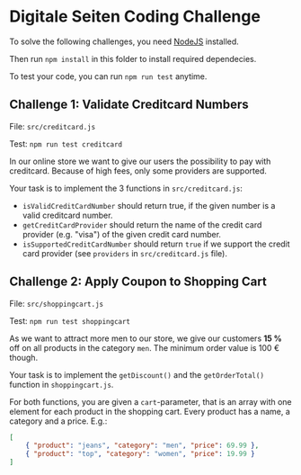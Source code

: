 # Digitale Seiten Coding Challenge

To solve the following challenges, you need [NodeJS](https://nodejs.org/en/) installed.

Then run `npm install` in this folder to install required dependecies.

To test your code, you can run `npm run test` anytime.

## Challenge 1: Validate Creditcard Numbers

File: `src/creditcard.js`

Test: `npm run test creditcard`

In our online store we want to give our users the possibility to pay with creditcard. Because of high fees, only some providers are supported.

Your task is to implement the 3 functions in `src/creditcard.js`:

- `isValidCreditCardNumber` should return true, if the given number is a valid creditcard number. 
- `getCreditCardProvider` should return the name of the credit card provider (e.g. "visa") of the given credit card number.
- `isSupportedCreditCardNumber` should return `true` if we support the credit card provider (see `providers` in `src/creditcard.js` file).

## Challenge 2: Apply Coupon to Shopping Cart

File: `src/shoppingcart.js`

Test: `npm run test shoppingcart`

As we want to attract more men to our store, we give our customers **15 %** off on all products in the category `men`. The minimum order value is 100 € though.

Your task is to implement the `getDiscount()` and the `getOrderTotal()` function in `shoppingcart.js`.

For both functions, you are given a `cart`-parameter, that is an array with one element for each product in the shopping cart. Every product has a name, a category and a price. E.g.:

```json
[
    { "product": "jeans", "category": "men", "price": 69.99 },
    { "product": "top", "category": "women", "price": 19.99 }
]
```
